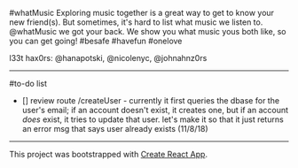 #whatMusic
Exploring music together is a great way to get to know your new friend(s). But sometimes, it's hard to list what music we listen to.
@whatMusic we got your back. We show you what music yous both like, so you can get going! #besafe #havefun #onelove


l33t hax0rs: @hanapotski, @nicolenyc, @johnahnz0rs

---


#to-do list
- [] review route /createUser - currently it first queries the dbase for the user's email; if an account doesn't exist, it creates one, but if an account *does* exist, it tries to update that user. let's make it so that it just returns an error msg that says user already exists (11/8/18)







---
This project was bootstrapped with [Create React App](https://github.com/facebook/create-react-app).
